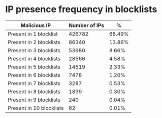 # IP presence frequency in blocklists
| Malicious IP | Number of IPs | % |
|----|----|----|
| Present in 1 blocklist | 426782 | 68.49% |
| Present in 2 blocklists | 86340 | 13.86% |
| Present in 3 blocklists | 53980 | 8.66% |
| Present in 4 blocklists | 28566 | 4.58% |
| Present in 5 blocklists | 14519 | 2.33% |
| Present in 6 blocklists | 7478 | 1.20% |
| Present in 7 blocklists | 3287 | 0.53% |
| Present in 8 blocklists | 1839 | 0.30% |
| Present in 9 blocklists | 240 | 0.04% |
| Present in 10 blocklists | 62 | 0.01% |
